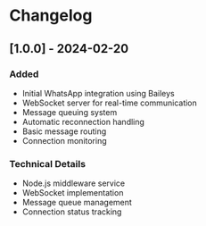# Changelog

## [1.0.0] - 2024-02-20
### Added
- Initial WhatsApp integration using Baileys
- WebSocket server for real-time communication
- Message queuing system
- Automatic reconnection handling
- Basic message routing
- Connection monitoring

### Technical Details
- Node.js middleware service
- WebSocket implementation
- Message queue management
- Connection status tracking